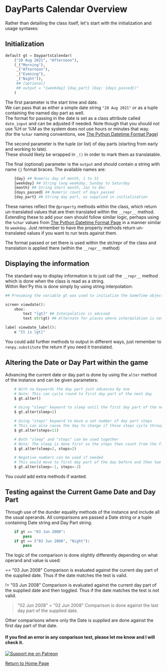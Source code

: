 # DayParts Calendar Overview

Rather than detailing the class itself, let's start with the initialization and usage syntaxes:

## Initialization
```py
default gt = DaypartsCalendar(
    ("20 Aug 2021", "Afternoon"), 
    (_("Morning"), 
     _("Afternoon"), 
     _("Evening"), 
     _("Night")), 
     ## [optional] 
     ## output = "{weekday} {day_part} (Day: {days_passed})"
    )
```
The first parameter is the start time and date.  
We can pass that as either a simple date string `"20 Aug 2021"` or as a tuple containing the named day part as well.  
The format for passing in the date is set as a class attribute called `date_input` and can be adjusted if needed. Note though that you should not use %H or %M as the system does not use hours or minutes that way.  
(for the `%char` naming conventions, see [The Python Datetime Format Page](https://docs.python.org/3/library/datetime.html#strftime-and-strptime-format-codes))

The second parameter is the tuple (or list) of day parts (starting from early and working to late).  
These should likely be wrapped in `_()` in order to mark them as translatable.  

The final (optional) parameter is the `output` and should contain a string with name `{}` format braces.
The available names are:
```py
    {day} ## Numeric day of month, 1 to 31
    {weekday} ## String long weekday, Sunday to Saturday
    {month} ## String short month, Jan to Dec
    {days_passed} ## Numeric count of days passed
    {day_part} ## String day part, as supplied in initialization
```
These names reflect the `@property` methods within the class, which return un-translated values that are then translated within the `__repr__` method.  
Extending these to add your own should follow similar logic, perhaps using the `%char` values from [The Python Datetime Format Page](https://docs.python.org/3/library/datetime.html#strftime-and-strptime-format-codes) in a manner similar to `weekday`. Just remember to have the property methods return un-translated values if you want to run tests against them.

The format passed or set there is used within the str/repr of the class and translation is applied there (within the `__repr__` method)

## Displaying the information

The standard way to display information is to just call the `__repr__` method which is done when the class is read as a string.  
Within Ren'Py this is done simply by using string interpolation:  
```py
## Presuming the variable gt was used to initialize the GameTime object

screen viewdate():
    vbox:
        text "[gt]" ## Interpolation is advised
        text str(gt) ## Alternate for places where interpolation is not supported

label viewdate_label():
    e "It is [gt]"
```
You could add further methods to output in different ways, just remember to `renpy.substitute` the return if you need it translated.

## Altering the Date or Day Part within the game

Advancing the current date or day part is done by using the `alter` method of the instance and can be given parameters:
```py
    # With no keywords the day part just advances by one
    # Note: This can cycle round to first day part of the next day
    $ gt.alter()

    # Using "sleep" keyword to sleep until the first day part of the next day
    $ gt.alter(sleep=1)

    # Using "steps" keyword to move a set number of day part steps
    # This can also cause the day to change if those steps cycle through
    $ gt.alter(steps=11)

    # Both "sleep" and "steps" can be used together
    # Note: The sleep is done first so the steps then count from the first day part
    $ gt.alter(sleep=2, steps=2)

    # Negative numbers can be used if needed
    # This would move to first day part of the day before and then two more steps back
    $ gt.alter(sleep=-1, steps=-2)
```
You *could* add extra methods if wanted.

## Testing against the Current Game Date and Day Part

Through use of the dunder equality methods of the instance and include all the usual operands.
All comparisons are passed a Date string or a tuple containing Date string and Day Part string.
```py
    if gt == "03 Jun 2008":
        pass
    if gt == ("03 Jun 2008", "Night"):
        pass
```
The logic of the comparison is done slightly differently depending on what operand and value is used:

== "03 Jun 2008"
Comparison is evaluated against the current day part of the supplied date. Thus if the date matches the test is valid.

!= "03 Jun 2008"
Comparison is evaluated against the current day part of the supplied date and then toggled. Thus if the date matches the test is not valid.

> "02 Jun 2008"
>= "02 Jun 2008"
Comparison is done against the last day part of the supplied date.

Other comparisons where only the Date is supplied are done against the first day part of that date.

#### If you find an error in any conparison test, please let me know and I will check it.



[![Support me on Patreon](https://c5.patreon.com/external/logo/become_a_patron_button.png)](https://www.patreon.com/bePatron?u=19978585)

[Return to Home Page](README.md)

